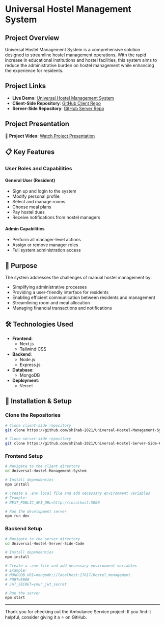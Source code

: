 # Universal Hostel Management System

## Project Overview

Universal Hostel Management System is a comprehensive solution designed to streamline hostel management operations. With the rapid increase in educational institutions and hostel facilities, this system aims to reduce the administrative burden on hostel management while enhancing the experience for residents.

## Project Links
- **Live Demo**: [Universal Hostel Management System](https://universal-hostel-management-system.vercel.app/)
- **Client-Side Repository**: [GitHub Client Repo](https://github.com/shihab-2021/Universal-Hostel-Management-System/tree/main)
- **Server-Side Repository**: [GitHub Server Repo](https://github.com/shihab-2021/Universal-Hostel-Server-Side-Code)

## Project Presentation
🎥 **Project Video**: [Watch Project Presentation](https://drive.google.com/file/d/1YiNu9QPpGn-2Ujd5KRPkzPcoZjS0L9S4/view)

## 📋 Key Features

### User Roles and Capabilities

#### General User (Resident)
- Sign up and login to the system
- Modify personal profile
- Select and manage rooms
- Choose meal plans
- Pay hostel dues
- Receive notifications from hostel managers

#### Admin Capabilities
- Perform all manager-level actions
- Assign or remove manager roles
- Full system administration access

## 📖 Purpose
The system addresses the challenges of manual hostel management by:
- Simplifying administrative processes
- Providing a user-friendly interface for residents
- Enabling efficient communication between residents and management
- Streamlining room and meal allocation
- Managing financial transactions and notifications

## 🛠️ Technologies Used

- **Frontend**:
  - Next.js
  - Tailwind CSS
- **Backend**:
  - Node.js
  - Express.js
- **Database**:
  - MongoDB
- **Deployment**: 
  - Vercel 

## 🚀 Installation & Setup

### Clone the Repositories
```bash
# Clone client-side repository
git clone https://github.com/shihab-2021/Universal-Hostel-Management-System.git

# Clone server-side repository
git clone https://github.com/shihab-2021/Universal-Hostel-Server-Side-Code.git
```
### Frontend Setup
```bash
# Navigate to the client directory
cd Universal-Hostel-Management-System

# Install dependencies
npm install

# Create a .env.local file and add necessary environment variables
# Example:
# NEXT_PUBLIC_API_URL=http://localhost:5000

# Run the development server
npm run dev
```

### Backend Setup
```bash
# Navigate to the server directory
cd Universal-Hostel-Server-Side-Code

# Install dependencies
npm install

# Create a .env file and add necessary environment variables
# Example:
# MONGODB_URI=mongodb://localhost:27017/hostel_management
# PORT=5000
# JWT_SECRET=your_jwt_secret

# Run the server
npm start
```

---

Thank you for checking out the Ambulance Service project! If you find it helpful, consider giving it a ⭐ on GitHub.
